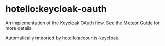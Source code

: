 # hotello:keycloak-oauth

An implementation of the Keycloak OAuth flow. See the [Meteor Guide](https://guide.meteor.com/accounts.html) for more details.

Automatically imported by hotello:accounts-keycloak.
